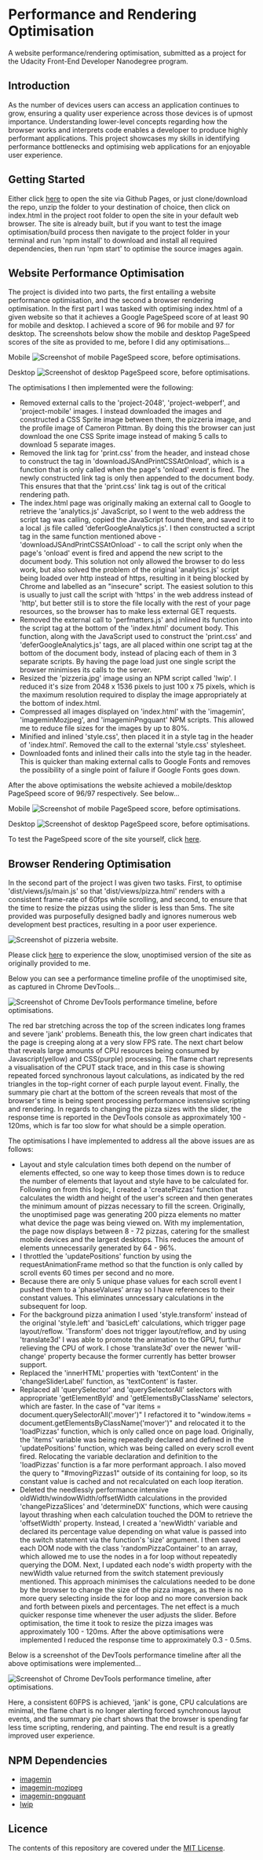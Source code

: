 # Performance and Rendering Optimisation

A website performance/rendering optimisation, submitted as a project for the Udacity Front-End Developer Nanodegree program.

## Introduction

As the number of devices users can access an application continues to grow, ensuring a quality user experience across those devices is of upmost importance. Understanding lower-level concepts regarding how the browser works and interprets code enables a developer to produce highly performant applications. This project showcases my skills in identifying performance bottlenecks and optimising web applications for an enjoyable user experience.

## Getting Started

Either click [here](https://chocobuckle.github.io/performance-optimisation/) to open the site via Github Pages, or just clone/download the repo, unzip the folder to your destination of choice, then click on index.html in the project root folder to open the site in your default web browser. The site is already built, but if you want to test the image optimisation/build process then navigate to the project folder in your terminal and run 'npm install' to download and install all required dependencies, then run 'npm start' to optimise the source images again.

## Website Performance Optimisation

The project is divided into two parts, the first entailing a website performance optimisation, and the second a browser rendering optimisation. In the first part I was tasked with optimising index.html of a given website so that it achieves a Google PageSpeed score of at least 90 for mobile and desktop. I achieved a score of 96 for mobile and 97 for desktop. The screenshots below show the mobile and desktop PageSpeed scores of the site as provided to me, before I did any optimisations...

Mobile
![Screenshot of mobile PageSpeed score, before optimisations.](./screenshots/mobile-before.jpg?raw=true "Mobile PageSpeed score, before optimisations.")

Desktop
![Screenshot of desktop PageSpeed score, before optimisations.](./screenshots/desktop-before.jpg?raw=true "Desktop PageSpeed score, before optimisations.")

The optimisations I then implemented were the following:

* Removed external calls to the 'project-2048', 'project-webperf', and 'project-mobile' images. I instead downloaded the images and constructed a CSS Sprite image between them, the pizzeria image, and the profile image of Cameron Pittman. By doing this the browser can just download the one CSS Sprite image instead of making 5 calls to download 5 separate images.
* Removed the link tag for 'print.css' from the header, and instead chose to construct the tag in 'downloadJSAndPrintCSSAtOnload', which is a function that is only called when the page's 'onload' event is fired. The newly constructed link tag is only then appended to the document body. This ensures that that the 'print.css' link tag is out of the critical rendering path.
* The index.html page was originally making an external call to Google to retrieve the 'analytics.js' JavaScript, so I went to the web address the script tag was calling, copied the JavaScript found there, and saved it to a local .js file called 'deferGoogleAnalytics.js'. I then constructed a script tag in the same function mentioned above -  'downloadJSAndPrintCSSAtOnload' - to call the script only when the page's 'onload' event is fired and append the new script to the document body. This solution not only allowed the browser to do less work, but also solved the problem of the original 'analytics.js' script being loaded over http instead of https, resulting in it being blocked by Chrome and labelled as an "insecure" script. The easiest solution to this is usually to just call the script with 'https' in the web address instead of 'http', but better still is to store the file locally with the rest of your page resources, so the browser has to make less external GET requests.
* Removed the external call to 'perfmatters.js' and inlined its function into the script tag at the bottom of the 'index.html' document body. This function, along with the JavaScript used to construct the 'print.css' and 'deferGoogleAnalytics.js' tags, are all placed within one script tag at the bottom of the document body, instead of placing each of them in 3 separate scripts. By having the page load just one single script the browser minimises its calls to the server.
* Resized the 'pizzeria.jpg' image using an NPM script called 'lwip'. I reduced it's size from 2048 x 1536 pixels to just 100 x 75 pixels, which is the maximum resolution required to display the image appropriately at the bottom of index.html.
* Compressed all images displayed on 'index.html' with the 'imagemin', 'imageminMozjpeg', and 'imageminPngquant' NPM scripts. This allowed me to reduce file sizes for the images by up to 80%.
* Minified and inlined 'style.css', then placed it in a style tag in the header of 'index.html'. Removed the call to the external 'style.css' stylesheet.
* Downloaded fonts and inlined their calls into the style tag in the header. This is quicker than making external calls to Google Fonts and removes the possibility of a single point of failure if Google Fonts goes down.

After the above optimisations the website achieved a mobile/desktop PageSpeed score of 96/97 respectively. See below...

Mobile
![Screenshot of mobile PageSpeed score, before optimisations.](./screenshots/mobile-after.jpg?raw=true "Mobile PageSpeed score, before optimisations.")

Desktop
![Screenshot of desktop PageSpeed score, before optimisations.](./screenshots/desktop-after.jpg?raw=true "Desktop PageSpeed score, before optimisations.")

To test the PageSpeed score of the site yourself, click [here](https://developers.google.com/speed/pagespeed/insights/?url=https%3A%2F%2Fchocobuckle.github.io%2Fperformance-optimisation%2F).


## Browser Rendering Optimisation

In the second part of the project I was given two tasks. First, to optimise 'dist/views/js/main.js' so that 'dist/views/pizza.html' renders with a consistent frame-rate of 60fps while scrolling, and second, to ensure that the time to resize the pizzas using the slider is less than 5ms. The site provided was purposefully designed badly and ignores numerous web development best practices, resulting in a poor user experience.

![Screenshot of pizzeria website.](./screenshots/pizzeria-website.jpg?raw=true "Pizzeria website.")

Please click [here](https://chocobuckle.github.io/rendering-before-optimisation/) to experience the slow, unoptimised version of the site as originally provided to me.

Below you can see a performance timeline profile of the unoptimised site, as captured in Chrome DevTools...

![Screenshot of Chrome DevTools performance timeline, before optimisations.](./screenshots/timeline-before.jpg?raw=true "DevTools performance timeline, before optimisations.")

The red bar stretching across the top of the screen indicates long frames and severe 'jank' problems. Beneath this, the low green chart indicates that the page is creeping along at a very slow FPS rate. The next chart below that reveals large amounts of CPU resources being consumed by Javascript(yellow) and CSS(purple) processing. The flame chart represents a visualisation of the CPUT stack trace, and in this case is showing repeated forced synchronous layout calculations, as indicated by the red triangles in the top-right corner of each purple layout event. Finally, the summary pie chart at the bottom of the screen reveals that most of the browser's time is being spent processing performance instensive scripting and rendering. In regards to changing the pizza sizes with the slider, the response time is reported in the DevTools console as approximately 100 - 120ms, which is far too slow for what should be a simple operation.

The optimisations I have implemented to address all the above issues are as follows:

* Layout and style calculation times both depend on the number of elements effected, so one way to keep those times down is to reduce the number of elements that layout and style have to be calculated for. Following on from this logic, I created a 'createPizzas' function that calculates the width and height of the user's screen and then generates the minimum amount of pizzas necessary to fill the screen. Originally, the unoptimised page was generating 200 pizza elements no matter what device the page was being viewed on. With my implementation, the page now displays between 8 - 72 pizzas, catering for the smallest mobile devices and the largest desktops. This reduces the amount of elements unnecessarily generated by 64 - 96%.
* I throttled the 'updatePositions' function by using the requestAnimationFrame method so that the function is only called by scroll events 60 times per second and no more.
* Because there are only 5 unique phase values for each scroll event I pushed them to a 'phaseValues' array so I have references to their constant values. This eliminates unncessary calculations in the subsequent for loop.
* For the background pizza animation I used 'style.transform' instead of the original 'style.left' and 'basicLeft' calculations, which trigger page layout/reflow. 'Transform' does not trigger layout/reflow, and by using 'translate3d' I was able to promote the animation to the GPU, furthur relieving the CPU of work. I chose 'translate3d' over the newer 'will-change' property because the former currently has better browser support.
* Replaced the 'innerHTML' properties with 'textContent' in the 'changeSliderLabel' function, as 'textContent' is faster.
* Replaced all 'querySelector' and 'querySelectorAll' selectors with appropriate 'getElementById' and 'getElementsByClassName' selectors, which are faster. In the case of "var items = document.querySelectorAll('.mover')" I refactored it to "window.items = document.getElementsByClassName('mover')" and relocated it to the 'loadPizzas' function, which is only called once on page load. Originally, the 'items' variable was being repeatedly declared and defined in the 'updatePositions' function, which was being called on every scroll event fired. Relocating the variable declaration and definition to the 'loadPizzas' function is a far more performant approach. I also moved the query to "#movingPizzas1" outside of its containing for loop, so its constant value is cached and not recalculated on each loop iteration.
* Deleted the needlessly performance intensive oldWidth/windowWidth/offsetWidth calculations in the provided 'changePizzaSlices' and 'determineDX' functions, which were causing layout thrashing when each calculation touched the DOM to retrieve the 'offsetWidth' property. Instead, I created a 'newWidth' variable and declared its percentage value depending on what value is passed into the switch statement via the function's 'size' argument. I then saved each DOM node with the class 'randomPizzaContainer' to an array, which allowed me to use the nodes in a for loop without repeatedly querying the DOM. Next, I updated each node's width property with the newWidth value returned from the switch statement previously mentioned. This approach minimises the calculations needed to be done by the browser to change the size of the pizza images, as there is no more query selecting inside the for loop and no more conversion back and forth between pixels and percentages. The net effect is a much quicker response time whenever the user adjusts the slider. Before optimisation, the time it took to resize the pizza images was approximately 100 - 120ms. After the above optimisations were implemented I reduced the response time to approximately 0.3 - 0.5ms.

Below is a screenshot of the DevTools performance timeline after all the above optimisations were implemented...

![Screenshot of Chrome DevTools performance timeline, after optimisations.](./screenshots/timeline-after.jpg?raw=true "DevTools performance timeline, after optimisations.")

Here, a consistent 60FPS is achieved, 'jank' is gone, CPU calculations are minimal, the flame chart is no longer alerting forced synchronous layout events, and the summary pie chart shows that the browser is spending far less time scripting, rendering, and painting. The end result is a greatly improved user experience.

## NPM Dependencies

* [imagemin](https://www.npmjs.com/package/imagemin)
* [imagemin-mozjpeg](https://www.npmjs.com/package/imagemin-mozjpeg)
* [imagemin-pngquant](https://www.npmjs.com/package/imagemin-pngquant)
* [lwip](https://www.npmjs.com/package/lwip)

## Licence

The contents of this repository are covered under the [MIT License](https://github.com/chocobuckle/performance-optimisation/blob/master/LICENSE.txt).


